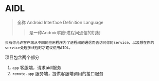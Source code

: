 AIDL
===
>全称 Android Interface Definition Language<br/>
>>是一种Android内部进程间通信的机制

	只有你允许客户端从不同的应用程序为了进程间的通信而去访问你的service，以及想在你的service处理多线程时才建议使用AIDL。


	

项目包含两个部分   
1. ```app``` 客服端，请求aidl服务<br/>
2. ```remote-app``` 服务端，提供客服端调用的接口服务